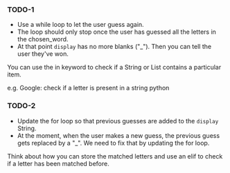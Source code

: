 ### TODO-1
- Use a while loop to let the user guess again. 
- The loop should only stop once the user has guessed all the letters in the chosen_word.
- At that point `display` has no more blanks ("_"). Then you can tell the user they've won.

<div class="hint">
  You can use the in keyword to check if a String or List contains a particular item. 

e.g. Google: check if a letter is present in a string python 
</div>

### TODO-2
- Update the for loop so that previous guesses are added to the `display` String.
- At the moment, when the user makes a new guess, the previous guess gets replaced by a "_". We need to fix that by updating the for loop.

<div class="hint">
  Think about how you can store the matched letters and use an elif to check if a letter has been matched before.
</div>
